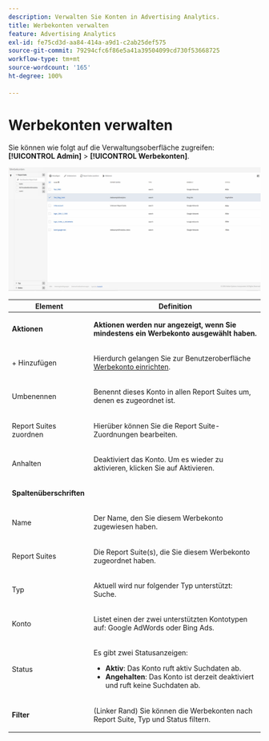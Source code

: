 ```yaml
---
description: Verwalten Sie Konten in Advertising Analytics.
title: Werbekonten verwalten
feature: Advertising Analytics
exl-id: fe75cd3d-aa84-414a-a9d1-c2ab25def575
source-git-commit: 79294cfc6f86e5a41a39504099cd730f53668725
workflow-type: tm+mt
source-wordcount: '165'
ht-degree: 100%

---
```


# Werbekonten verwalten

Sie können wie folgt auf die Verwaltungsoberfläche zugreifen: **[!UICONTROL Admin]** > **[!UICONTROL Werbekonten]**.

![](assets/manage_ad_accounts.png)

<table id="table_BE318026CF024E94A885EED86AA7077F"> 
 <thead> 
  <tr> 
   <th colname="col1" class="entry"> Element </th> 
   <th colname="col2" class="entry"> Definition </th> 
  </tr>
 </thead>
 <tbody> 
  <tr> 
   <td colname="col1"> <p><b>Aktionen</b> </p> </td> 
   <td colname="col2"> <p><b>Aktionen werden nur angezeigt, wenn Sie mindestens ein Werbekonto ausgewählt haben. </b> </p> </td> 
  </tr> 
  <tr> 
   <td colname="col1"> <p>+ Hinzufügen </p> </td> 
   <td colname="col2"> <p>Hierdurch gelangen Sie zur Benutzeroberfläche <a href="/help/integrate/c-advertising-analytics/c-adanalytics-workflow/aa-create-ad-account.md"  >Werbekonto einrichten</a>. </p> </td> 
  </tr> 
  <tr> 
   <td colname="col1"> <p>Umbenennen </p> </td> 
   <td colname="col2"> <p>Benennt dieses Konto in allen Report Suites um, denen es zugeordnet ist. </p> </td> 
  </tr> 
  <tr> 
   <td colname="col1"> <p>Report Suites zuordnen </p> </td> 
   <td colname="col2"> <p>Hierüber können Sie die Report Suite-Zuordnungen bearbeiten. </p> </td> 
  </tr> 
  <tr> 
   <td colname="col1"> <p>Anhalten </p> </td> 
   <td colname="col2"> <p>Deaktiviert das Konto. Um es wieder zu aktivieren, klicken Sie auf <span class="uicontrol">Aktivieren</span>. </p> </td> 
  </tr> 
  <tr> 
   <td colname="col1"> <p><b>Spaltenüberschriften</b> </p> </td> 
   <td colname="col2"> </td> 
  </tr> 
  <tr> 
   <td colname="col1"> <p>Name </p> </td> 
   <td colname="col2"> <p>Der Name, den Sie diesem Werbekonto zugewiesen haben. </p> </td> 
  </tr> 
  <tr> 
   <td colname="col1"> <p>Report Suites </p> </td> 
   <td colname="col2"> <p>Die Report Suite(s), die Sie diesem Werbekonto zugeordnet haben. </p> </td> 
  </tr> 
  <tr> 
   <td colname="col1"> <p>Typ </p> </td> 
   <td colname="col2"> <p>Aktuell wird nur folgender Typ unterstützt: Suche. </p> </td> 
  </tr> 
  <tr> 
   <td colname="col1"> <p>Konto </p> </td> 
   <td colname="col2"> <p>Listet einen der zwei unterstützten Kontotypen auf: Google AdWords oder Bing Ads. </p> </td> 
  </tr> 
  <tr> 
   <td colname="col1"> <p>Status </p> </td> 
   <td colname="col2"> <p>Es gibt zwei Statusanzeigen: </p> 
    <ul id="ul_376263DEF6EE44B48564D272D3CBFCBC"> 
     <li id="li_75E329B68B4D4E929E227E717C993082"><b>Aktiv</b>: Das Konto ruft aktiv Suchdaten ab. </li> 
     <li id="li_5E2DF98B22D34437A2A2C93F996C1EA2"><b>Angehalten</b>: Das Konto ist derzeit deaktiviert und ruft keine Suchdaten ab. </li> 
    </ul> </td> 
  </tr> 
  <tr> 
   <td colname="col1"> <p><b>Filter</b> </p> </td> 
   <td colname="col2"> <p>(Linker Rand) Sie können die Werbekonten nach Report Suite, Typ und Status filtern. </p> </td> 
  </tr> 
 </tbody> 
</table>
